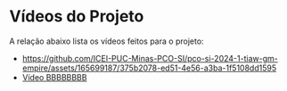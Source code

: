 # Vídeos do Projeto
A relação abaixo lista os vídeos feitos para o projeto:
 - https://github.com/ICEI-PUC-Minas-PCO-SI/pco-si-2024-1-tiaw-gm-empire/assets/165699187/375b2078-ed51-4e56-a3ba-1f5108dd1595
 - [Vídeo BBBBBBBB]()







